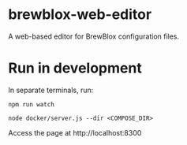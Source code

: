# brewblox-web-editor

A web-based editor for BrewBlox configuration files.

# Run in development

In separate terminals, run:

```
npm run watch
```

```
node docker/server.js --dir <COMPOSE_DIR>
```

Access the page at http://localhost:8300
